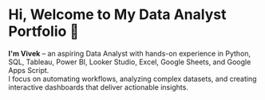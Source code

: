 # Hi, Welcome to My Data Analyst Portfolio 👋  

**I'm Vivek** – an aspiring Data Analyst with hands-on experience in Python, SQL, Tableau, Power BI,
Looker Studio, Excel, Google Sheets, and Google Apps Script.  
I focus on automating workflows, analyzing complex datasets, and creating interactive dashboards that deliver actionable insights.


